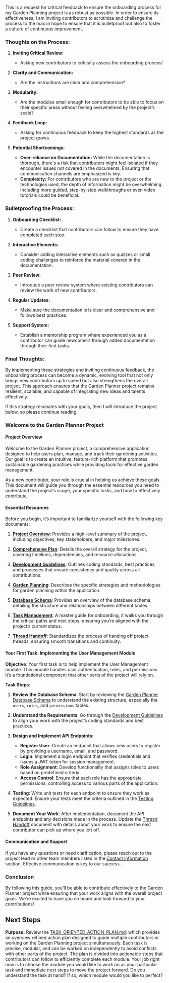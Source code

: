 This is a request for critical feedback to ensure the onboarding process for my Garden Planning project is as robust as possible. In order to ensure its effectiveness, I am inviting contributors to scrutinize and challenge the process to the max in hope to ensure that it is bulletproof but also to foster a culture of continuous improvement.

### **Thoughts on the Process:**

1. **Inviting Critical Review:**
   - Asking new contributors to critically assess the onboarding process!

2. **Clarity and Communication:**
   - Are the instructions are clear and comprehensive?

3. **Modularity:**
   - Are the modules small enough for contributors to be able to focus on their specific areas without feeling overwhelmed by the project’s scale?

4. **Feedback Loop:**
   - Asking for continuous feedback to keep the highest standards as the project grows.

5. **Potential Shortcomings:**
   - **Over-reliance on Documentation:** While the documentation is thorough, there's a risk that contributors might feel isolated if they encounter issues not covered in the documents. Ensuring that communication channels are emphasized is key.
   - **Complexity:** For contributors who are new to the project or the technologies used, the depth of information might be overwhelming. Including more guided, step-by-step walkthroughs or even video tutorials could be beneficial.

### **Bulletproofing the Process:**
1. **Onboarding Checklist:**
   - Create a checklist that contributors can follow to ensure they have completed each step.

2. **Interactive Elements:**
   - Consider adding interactive elements such as quizzes or small coding challenges to reinforce the material covered in the documentation.

3. **Peer Review:**
   - Introduce a peer review system where existing contributors can review the work of new contributors.

4. **Regular Updates:**
   - Make sure the documentation is is clear and comprehensive and follows best practices.

5. **Support System:**
   - Establish a mentorship program where experienced you as a contributor can guide newcomers through added documentation through their first tasks.

### **Final Thoughts:**
By implementing these strategies and inviting continuous feedback, the onboarding process can become a dynamic, evolving tool that not only brings new contributors up to speed but also strengthens the overall project. This approach ensures that the Garden Planner project remains resilient, scalable, and capable of integrating new ideas and talents effectively.

If this strategy resonates with your goals, then I will introduce the project below, so please continue reading.

### **Welcome to the Garden Planner Project**

#### **Project Overview**
Welcome to the Garden Planner project, a comprehensive application designed to help users plan, manage, and track their gardening activities. Our goal is to create an intuitive, feature-rich platform that promotes sustainable gardening practices while providing tools for effective garden management.

As a new contributor, your role is crucial in helping us achieve these goals. This document will guide you through the essential resources you need to understand the project’s scope, your specific tasks, and how to effectively contribute.

#### **Essential Resources**
Before you begin, it’s important to familiarize yourself with the following key documents:

1. **[Project Overview](https://github.com/harisbabic/GardenPlanner/blob/master/docs/PROJECT_OVERVIEW.md)**: Provides a high-level summary of the project, including objectives, key stakeholders, and major milestones.

2. **[Comprehensive Plan](https://github.com/harisbabic/GardenPlanner/blob/master/docs/COMPREHENSIVE_PLAN.md)**: Details the overall strategy for the project, covering timelines, dependencies, and resource allocations.

3. **[Development Guidelines](https://github.com/harisbabic/GardenPlanner/blob/master/docs/DEVELOPMENT_GUIDELINES.md)**: Outlines coding standards, best practices, and processes that ensure consistency and quality across all contributions.

4. **[Garden Planning](https://github.com/harisbabic/GardenPlanner/blob/master/docs/GARDEN_PLANNING.md)**: Describes the specific strategies and methodologies for garden planning within the application.

5. **[Database Schema](https://github.com/harisbabic/GardenPlanner/blob/master/docs/GARDEN_PLANNER_DB.md)**: Provides an overview of the database schema, detailing the structure and relationships between different tables.

6. **[Task Management](https://github.com/harisbabic/GardenPlanner/blob/master/docs/TASK.md)**: A master guide for onboarding, it walks you through the critical paths and next steps, ensuring you’re aligned with the project’s current status.

7. **[Thread Handoff](https://github.com/harisbabic/GardenPlanner/blob/master/docs/THREAD_HANDOFF.md)**: Standardizes the process of handing off project threads, ensuring smooth transitions and continuity.

#### **Your First Task: Implementing the User Management Module**

**Objective**: Your first task is to help implement the User Management module. This module handles user authentication, roles, and permissions. It’s a foundational component that other parts of the project will rely on.

**Task Steps**:
1. **Review the Database Schema**: Start by reviewing the [Garden Planner Database Schema](https://github.com/harisbabic/GardenPlanner/blob/master/docs/GARDEN_PLANNER_DB.md) to understand the existing structure, especially the `users`, `roles`, and `permissions` tables.

2. **Understand the Requirements**: Go through the [Development Guidelines](https://github.com/harisbabic/GardenPlanner/blob/master/docs/DEVELOPMENT_GUIDELINES.md) to align your work with the project’s coding standards and best practices.

3. **Design and Implement API Endpoints**:
   - **Register User**: Create an endpoint that allows new users to register by providing a username, email, and password.
   - **Login**: Implement a login endpoint that verifies credentials and issues a JWT token for session management.
   - **Role Assignment**: Develop functionality that assigns roles to users based on predefined criteria.
   - **Access Control**: Ensure that each role has the appropriate permissions, controlling access to various parts of the application.

4. **Testing**: Write unit tests for each endpoint to ensure they work as expected. Ensure your tests meet the criteria outlined in the [Testing Guidelines](https://github.com/harisbabic/GardenPlanner/blob/master/docs/DEVELOPMENT_GUIDELINES.md).

5. **Document Your Work**: After implementation, document the API endpoints and any decisions made in the process. Update the [Thread Handoff](https://github.com/harisbabic/GardenPlanner/blob/master/docs/THREAD_HANDOFF.md) document with details about your work to ensure the next contributor can pick up where you left off.

#### **Communication and Support**
If you have any questions or need clarification, please reach out to the project lead or other team members listed in the [Contact Information](https://github.com/harisbabic/GardenPlanner/blob/master/docs/THREAD_HANDOFF.md) section. Effective communication is key to our success.

### **Conclusion**
By following this guide, you’ll be able to contribute effectively to the Garden Planner project while ensuring that your work aligns with the overall project goals. We’re excited to have you on board and look forward to your contributions!

## **Next Steps**
**Purpose:** Review the [TASK_ORIENTED_ACTION_PLAN.md](https://github.com/harisbabic/GardenPlanner/blob/master/docs/TASK_ORIENTED_ACTION_PLAN.md): which provides an overview refined action plan designed to guide multiple contributors in working on the Garden Planning project simultaneously. Each task is precise, modular, and can be worked on independently to avoid conflicts with other parts of the project. The plan is divided into actionable steps that contributors can follow to efficiently complete each module. Your job right now is to choose the module you would like to work on as your particular task and immediate next steps to move the project forward. Do you understand the task at hand? If so, which module would you like to perfect?
